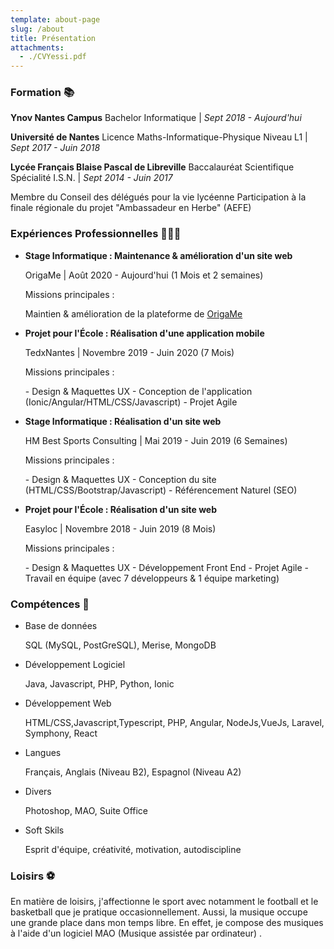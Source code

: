 ```yaml
---
template: about-page
slug: /about
title: Présentation
attachments:
  - ./CVYessi.pdf
---
```

### Formation 📚

**Ynov Nantes Campus** Bachelor Informatique | *Sept 2018 - Aujourd'hui*

**Université de Nantes** Licence Maths-Informatique-Physique Niveau L1 | *Sept 2017 - Juin 2018*

**Lycée Français Blaise Pascal de Libreville** Baccalauréat Scientifique Spécialité I.S.N. | *Sept 2014 - Juin 2017*

Membre du Conseil des délégués pour la vie lycéenne Participation à la finale régionale du projet "Ambassadeur en Herbe" (AEFE)

### Expériences Professionnelles 👨🏾‍💻

* **Stage Informatique : Maintenance & amélioration d'un site web**

  OrigaMe | Août 2020 - Aujourd'hui (1 Mois et 2 semaines)

  Missions principales : 

  Maintien & amélioration de la plateforme de [OrigaMe](https://origame.fr/)
* **Projet pour l'École : Réalisation d'une application mobile**

  TedxNantes | Novembre 2019 - Juin 2020 (7 Mois)

  Missions principales : 

  \- Design & Maquettes UX - Conception de l'application (Ionic/Angular/HTML/CSS/Javascript) - Projet Agile
* **Stage Informatique : Réalisation d'un site web**

  HM Best Sports Consulting | Mai 2019 - Juin 2019 (6 Semaines)

  Missions principales : 

  \- Design & Maquettes UX - Conception du site (HTML/CSS/Bootstrap/Javascript) - Référencement Naturel (SEO)
* **Projet pour l'École : Réalisation d'un site web**

  Easyloc | Novembre 2018 - Juin 2019 (8 Mois)

  Missions principales : 

  \- Design & Maquettes UX - Développement Front End - Projet Agile - Travail en équipe (avec 7 développeurs & 1 équipe marketing) 

### Compétences 🧠

* Base de données

  SQL (MySQL, PostGreSQL), Merise, MongoDB
* Développement Logiciel

  Java, Javascript, PHP, Python, Ionic
* Développement Web

  HTML/CSS,Javascript,Typescript, PHP, Angular, NodeJs,VueJs, Laravel, Symphony, React
* Langues

  Français, Anglais (Niveau B2), Espagnol (Niveau A2)
* Divers

  Photoshop, MAO, Suite Office
* Soft Skils

  Esprit d'équipe, créativité, motivation, autodiscipline



### Loisirs  ⚽️

En matière de loisirs, j'affectionne le sport avec notamment le football et le basketball que je pratique occasionnellement. Aussi, la musique occupe une grande place dans mon temps libre. En effet, je compose des musiques à l'aide d'un logiciel MAO (Musique assistée par ordinateur) .